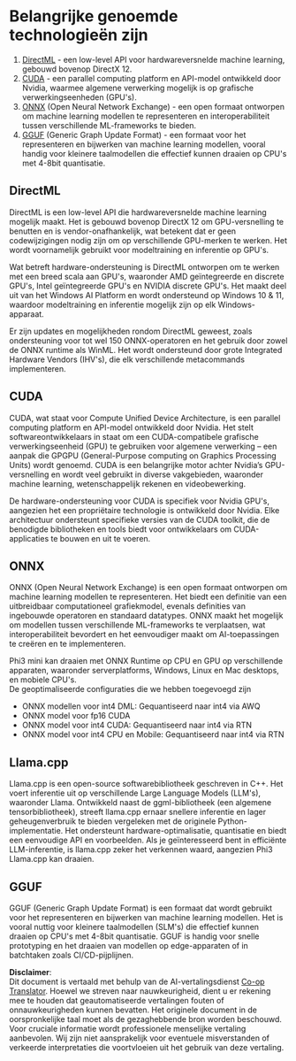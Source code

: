 <!--
CO_OP_TRANSLATOR_METADATA:
{
  "original_hash": "9841486ba4cf2590fabe609b925b00eb",
  "translation_date": "2025-07-16T18:45:51+00:00",
  "source_file": "md/01.Introduction/01/01.Understandingtech.md",
  "language_code": "nl"
}
-->
# Belangrijke genoemde technologieën zijn

1. [DirectML](https://learn.microsoft.com/windows/ai/directml/dml?WT.mc_id=aiml-138114-kinfeylo) - een low-level API voor hardwareversnelde machine learning, gebouwd bovenop DirectX 12.
2. [CUDA](https://blogs.nvidia.com/blog/what-is-cuda-2/) - een parallel computing platform en API-model ontwikkeld door Nvidia, waarmee algemene verwerking mogelijk is op grafische verwerkingseenheden (GPU's).
3. [ONNX](https://onnx.ai/) (Open Neural Network Exchange) - een open formaat ontworpen om machine learning modellen te representeren en interoperabiliteit tussen verschillende ML-frameworks te bieden.
4. [GGUF](https://github.com/ggerganov/ggml/blob/master/docs/gguf.md) (Generic Graph Update Format) - een formaat voor het representeren en bijwerken van machine learning modellen, vooral handig voor kleinere taalmodellen die effectief kunnen draaien op CPU's met 4-8bit quantisatie.

## DirectML

DirectML is een low-level API die hardwareversnelde machine learning mogelijk maakt. Het is gebouwd bovenop DirectX 12 om GPU-versnelling te benutten en is vendor-onafhankelijk, wat betekent dat er geen codewijzigingen nodig zijn om op verschillende GPU-merken te werken. Het wordt voornamelijk gebruikt voor modeltraining en inferentie op GPU's.

Wat betreft hardware-ondersteuning is DirectML ontworpen om te werken met een breed scala aan GPU's, waaronder AMD geïntegreerde en discrete GPU's, Intel geïntegreerde GPU's en NVIDIA discrete GPU's. Het maakt deel uit van het Windows AI Platform en wordt ondersteund op Windows 10 & 11, waardoor modeltraining en inferentie mogelijk zijn op elk Windows-apparaat.

Er zijn updates en mogelijkheden rondom DirectML geweest, zoals ondersteuning voor tot wel 150 ONNX-operatoren en het gebruik door zowel de ONNX runtime als WinML. Het wordt ondersteund door grote Integrated Hardware Vendors (IHV's), die elk verschillende metacommands implementeren.

## CUDA

CUDA, wat staat voor Compute Unified Device Architecture, is een parallel computing platform en API-model ontwikkeld door Nvidia. Het stelt softwareontwikkelaars in staat om een CUDA-compatibele grafische verwerkingseenheid (GPU) te gebruiken voor algemene verwerking – een aanpak die GPGPU (General-Purpose computing on Graphics Processing Units) wordt genoemd. CUDA is een belangrijke motor achter Nvidia’s GPU-versnelling en wordt veel gebruikt in diverse vakgebieden, waaronder machine learning, wetenschappelijk rekenen en videobewerking.

De hardware-ondersteuning voor CUDA is specifiek voor Nvidia GPU's, aangezien het een propriëtaire technologie is ontwikkeld door Nvidia. Elke architectuur ondersteunt specifieke versies van de CUDA toolkit, die de benodigde bibliotheken en tools biedt voor ontwikkelaars om CUDA-applicaties te bouwen en uit te voeren.

## ONNX

ONNX (Open Neural Network Exchange) is een open formaat ontworpen om machine learning modellen te representeren. Het biedt een definitie van een uitbreidbaar computationeel grafiekmodel, evenals definities van ingebouwde operatoren en standaard datatypes. ONNX maakt het mogelijk om modellen tussen verschillende ML-frameworks te verplaatsen, wat interoperabiliteit bevordert en het eenvoudiger maakt om AI-toepassingen te creëren en te implementeren.

Phi3 mini kan draaien met ONNX Runtime op CPU en GPU op verschillende apparaten, waaronder serverplatforms, Windows, Linux en Mac desktops, en mobiele CPU's.  
De geoptimaliseerde configuraties die we hebben toegevoegd zijn

- ONNX modellen voor int4 DML: Gequantiseerd naar int4 via AWQ  
- ONNX model voor fp16 CUDA  
- ONNX model voor int4 CUDA: Gequantiseerd naar int4 via RTN  
- ONNX model voor int4 CPU en Mobile: Gequantiseerd naar int4 via RTN  

## Llama.cpp

Llama.cpp is een open-source softwarebibliotheek geschreven in C++. Het voert inferentie uit op verschillende Large Language Models (LLM's), waaronder Llama. Ontwikkeld naast de ggml-bibliotheek (een algemene tensorbibliotheek), streeft llama.cpp ernaar snellere inferentie en lager geheugenverbruik te bieden vergeleken met de originele Python-implementatie. Het ondersteunt hardware-optimalisatie, quantisatie en biedt een eenvoudige API en voorbeelden. Als je geïnteresseerd bent in efficiënte LLM-inferentie, is llama.cpp zeker het verkennen waard, aangezien Phi3 Llama.cpp kan draaien.

## GGUF

GGUF (Generic Graph Update Format) is een formaat dat wordt gebruikt voor het representeren en bijwerken van machine learning modellen. Het is vooral nuttig voor kleinere taalmodellen (SLM's) die effectief kunnen draaien op CPU's met 4-8bit quantisatie. GGUF is handig voor snelle prototyping en het draaien van modellen op edge-apparaten of in batchtaken zoals CI/CD-pijplijnen.

**Disclaimer**:  
Dit document is vertaald met behulp van de AI-vertalingsdienst [Co-op Translator](https://github.com/Azure/co-op-translator). Hoewel we streven naar nauwkeurigheid, dient u er rekening mee te houden dat geautomatiseerde vertalingen fouten of onnauwkeurigheden kunnen bevatten. Het originele document in de oorspronkelijke taal moet als de gezaghebbende bron worden beschouwd. Voor cruciale informatie wordt professionele menselijke vertaling aanbevolen. Wij zijn niet aansprakelijk voor eventuele misverstanden of verkeerde interpretaties die voortvloeien uit het gebruik van deze vertaling.